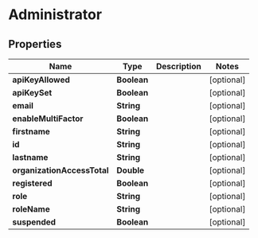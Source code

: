 

# Administrator


## Properties

| Name | Type | Description | Notes |
|------------ | ------------- | ------------- | -------------|
|**apiKeyAllowed** | **Boolean** |  |  [optional] |
|**apiKeySet** | **Boolean** |  |  [optional] |
|**email** | **String** |  |  [optional] |
|**enableMultiFactor** | **Boolean** |  |  [optional] |
|**firstname** | **String** |  |  [optional] |
|**id** | **String** |  |  [optional] |
|**lastname** | **String** |  |  [optional] |
|**organizationAccessTotal** | **Double** |  |  [optional] |
|**registered** | **Boolean** |  |  [optional] |
|**role** | **String** |  |  [optional] |
|**roleName** | **String** |  |  [optional] |
|**suspended** | **Boolean** |  |  [optional] |



